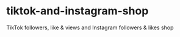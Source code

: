 # tiktok-and-instagram-shop
TikTok followers, like &amp; views and Instagram followers &amp; likes shop 
